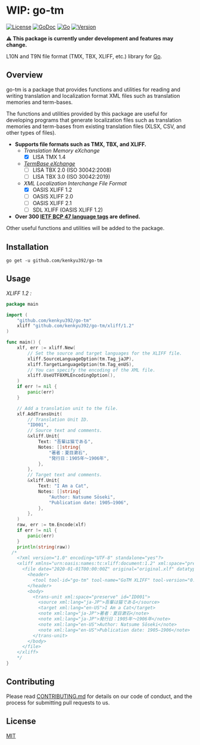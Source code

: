 # WIP: go-tm

[![License](https://img.shields.io/badge/license-MIT-blue.svg)](LICENSE)
[![GoDoc](https://godoc.org/github.com/kenkyu392/go-tm?status.svg)](https://godoc.org/github.com/kenkyu392/go-tm)
[![Go](https://img.shields.io/badge/go-1.14+-00ADD8.svg)](https://golang.org/)
[![Version](https://img.shields.io/badge/version-0.0.X-00A29C.svg)](README.md)

**:warning: This package is currently under development and features may change.**

L10N and T9N file format (TMX, TBX, XLIFF, etc.) library for [Go](https://golang.org/).

## Overview

go-tm is a package that provides functions and utilities for reading and writing translation and localization format XML files such as translation memories and term-bases.

The functions and utilities provided by this package are useful for developing programs that generate localization files such as translation memories and term-bases from existing translation files (XLSX, CSV, and other types of files).

- **Supports file formats such as TMX, TBX, and XLIFF.**
  - _Translation Memory eXchange_
    - [x] LISA TMX 1.4
  - _[TermBase eXchange](https://www.tbxinfo.net/)_
    - [ ] LISA TBX 2.0 (ISO 30042:2008)
    - [ ] LISA TBX 3.0 (ISO 30042:2019)
  - _XML Localization Interchange File Format_
    - [x] OASIS XLIFF 1.2
    - [ ] OASIS XLIFF 2.0
    - [ ] OASIS XLIFF 2.1
    - [ ] SDL XLIFF (OASIS XLIFF 1.2)
- **Over 300 [IETF BCP 47 language tags](docs/ietf-bcp-47-language-tags.md) are defined.**

Other useful functions and utilities will be added to the package.

## Installation

```
go get -u github.com/kenkyu392/go-tm
```

## Usage

_XLIFF 1.2 :_

```go
package main

import (
	"github.com/kenkyu392/go-tm"
	xliff "github.com/kenkyu392/go-tm/xliff/1.2"
)

func main() {
	xlf, err := xliff.New(
		// Set the source and target languages for the XLIFF file.
		xliff.SourceLanguageOption(tm.Tag_jaJP),
		xliff.TargetLanguageOption(tm.Tag_enUS),
		// You can specify the encoding of the XML file.
		xliff.UseUTF8XMLEncodingOption(),
	)
	if err != nil {
		panic(err)
	}

	// Add a translation unit to the file.
	xlf.AddTransUnit(
		// Translation Unit ID.
		"ID001",
		// Source text and comments.
		&xliff.Unit{
			Text: "吾輩は猫である",
			Notes: []string{
				"著者：夏目漱石",
				"発行日：1905年～1906年",
			},
		},
		// Target text and comments.
		&xliff.Unit{
			Text: "I Am a Cat",
			Notes: []string{
				"Author‎: ‎Natsume Sōseki",
				"Publication date: 1905–1906",
			},
		},
	)
	raw, err := tm.Encode(xlf)
	if err != nil {
		panic(err)
	}
	println(string(raw))
  /*
	<?xml version="1.0" encoding="UTF-8" standalone="yes"?>
	<xliff xmlns="urn:oasis:names:tc:xliff:document:1.2" xml:space="preserve" version="1.2">
	  <file date="2020-01-01T00:00:00Z" original="original.xlf" datatype="plaintext" source-language="ja-JP" target-language="en-US">
	    <header>
	      <tool tool-id="go-tm" tool-name="GoTM XLIFF" tool-version="0.1.0"></tool>
	    </header>
	    <body>
	      <trans-unit xml:space="preserve" id="ID001">
	        <source xml:lang="ja-JP">吾輩は猫である</source>
	        <target xml:lang="en-US">I Am a Cat</target>
	        <note xml:lang="ja-JP">著者：夏目漱石</note>
	        <note xml:lang="ja-JP">発行日：1905年～1906年</note>
	        <note xml:lang="en-US">Author‎: ‎Natsume Sōseki</note>
	        <note xml:lang="en-US">Publication date: 1905–1906</note>
	      </trans-unit>
	    </body>
	  </file>
	</xliff>
	*/
}
```

## Contributing

Please read [CONTRIBUTING.md](CONTRIBUTING.md) for details on our code of conduct, and the process for submitting pull requests to us.

## License

[MIT](LICENSE)
